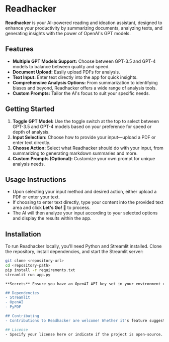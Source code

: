 # Readhacker

**Readhacker** is your AI-powered reading and ideation assistant, designed to enhance your productivity by summarizing documents, analyzing texts, and generating insights with the power of OpenAI's GPT models.

## Features

- **Multiple GPT Models Support:** Choose between GPT-3.5 and GPT-4 models to balance between quality and speed.
- **Document Upload:** Easily upload PDFs for analysis.
- **Text Input:** Enter text directly into the app for quick insights.
- **Comprehensive Analysis Options:** From summarization to identifying biases and beyond, Readhacker offers a wide range of analysis tools.
- **Custom Prompts:** Tailor the AI's focus to suit your specific needs.

## Getting Started

1. **Toggle GPT Model:** Use the toggle switch at the top to select between GPT-3.5 and GPT-4 models based on your preference for speed or depth of analysis.
2. **Input Selection:** Choose how to provide your input—upload a PDF or enter text directly.
3. **Choose Action:** Select what Readhacker should do with your input, from summarizing to generating markdown summaries and more.
4. **Custom Prompts (Optional):** Customize your own prompt for unique analysis needs.

## Usage Instructions

- Upon selecting your input method and desired action, either upload a PDF or enter your text.
- If choosing to enter text directly, type your content into the provided text area and click **Let's Go! :rocket:** to process.
- The AI will then analyze your input according to your selected options and display the results within the app.

## Installation

To run Readhacker locally, you'll need Python and Streamlit installed. Clone the repository, install dependencies, and start the Streamlit server:

```bash
git clone <repository-url>
cd <repository-path>
pip install -r requirements.txt
streamlit run app.py

**Secrets** Ensure you have an OpenAI API key set in your environment variables as OPENAI_API_KEY to authenticate requests to OpenAI's API.

## Dependencies
- Streamlit
- OpenAI
- PyPDF

## Contributing
- Contributions to Readhacker are welcome! Whether it's feature suggestions, bug reports, or code contributions, please feel free to reach out or submit a pull request.

## License
- Specify your license here or indicate if the project is open-source.
